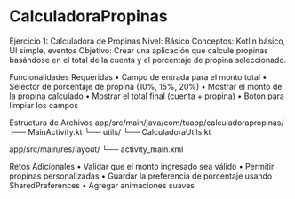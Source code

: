 # CalculadoraPropinas
Ejercicio 1: Calculadora de Propinas
Nivel: Básico
Conceptos: Kotlin básico, UI simple, eventos
Objetivo: Crear una aplicación que calcule propinas basándose en el total de la cuenta y el porcentaje de propina seleccionado.

Funcionalidades Requeridas
•	Campo de entrada para el monto total
•	Selector de porcentaje de propina (10%, 15%, 20%)
•	Mostrar el monto de la propina calculado
•	Mostrar el total final (cuenta + propina)
•	Botón para limpiar los campos

Estructura de Archivos
app/src/main/java/com/tuapp/calculadorapropinas/
├── MainActivity.kt
└── utils/
    └── CalculadoraUtils.kt

app/src/main/res/layout/
└── activity_main.xml

Retos Adicionales
•	Validar que el monto ingresado sea válido
•	Permitir propinas personalizadas
•	Guardar la preferencia de porcentaje usando SharedPreferences
•	Agregar animaciones suaves
